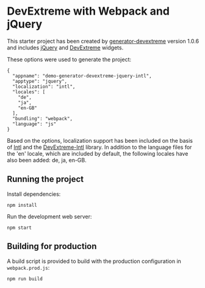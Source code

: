 # DevExtreme with Webpack and jQuery

This starter project has been created by [generator-devextreme](https://github.com/oliversturm/generator-devextreme) version 1.0.6 and includes [jQuery](https://jquery.com/) and [DevExtreme](https://js.devexpress.com/) widgets. 

These options were used to generate the project:

```
{
  "appname": "demo-generator-devextreme-jquery-intl",
  "apptype": "jquery",
  "localization": "intl",
  "locales": [
    "de",
    "ja",
    "en-GB"
  ],
  "bundling": "webpack",
  "language": "js"
}
```

Based on the options, localization support has been included on the basis of [Intl](https://developer.mozilla.org/en/docs/Web/JavaScript/Reference/Global_Objects/Intl) and the [DevExtreme-Intl](https://github.com/DevExpress/DevExtreme-Intl) library. In addition to the language files for the 'en' locale, which are included by default, the following locales have also been added: de, ja, en-GB.

## Running the project

Install dependencies:

```shell
npm install
```

Run the development web server:

```shell
npm start
```

## Building for production

A build script is provided to build with the production configuration in `webpack.prod.js`:

```shell
npm run build
```


